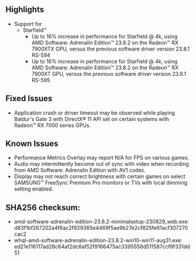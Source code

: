 ## Highlights

* Support for
	+ Starfield™
		- Up to 16% increase in performance for Starfield @ 4k, using AMD Software: Adrenalin Edition™ 23.8.2 on the Radeon™️ RX 7900XTX GPU, versus the previous software driver version 23.8.1 RS-594
		- Up to 16% increase in performance for Starfield @ 4k, using AMD Software: Adrenalin Edition™ 23.8.2 on the Radeon™️ RX 7900XT GPU, versus the previous software driver version 23.8.1 RS-595

## Fixed Issues

* Application crash or driver timeout may be observed while playing Baldur's Gate 3 with DirectX® 11 API set on certain systems with Radeon™ RX 7000 series GPUs.

## Known Issues

* Performance Metrics Overlay may report N/A for FPS on various games.
* Audio may intermittently become out of sync with video when recording from AMD Software: Adrenalin Edition with AV1 codec.
* Display may not reach correct brightness with certain games on select SAMSUNG™ FreeSync Premium Pro monitors or TVs with local dimming setting enabled.

## SHA256 checksum:

 * amd-software-adrenalin-edition-23.8.2-minimalsetup-230829\_web.exe: d83f1bf267202a4f6ac2f929365e4469f5ae9b27e2cf825fe61acf307270cac2
* whql-amd-software-adrenalin-edition-23.8.2-win10-win11-aug31.exe: ed21e116117ad28c64af2dc6af52f9166475ac3395558d511587ccf9f331dd51

